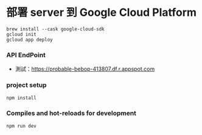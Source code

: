 # 部署 server 到 Google Cloud Platform
```
brew install --cask google-cloud-sdk
gcloud init
gcloud app deploy
```

### API EndPoint
* 測試：https://probable-bebop-413807.df.r.appspot.com


### project setup
```bash
npm install
```

### Compiles and hot-reloads for development
```bash
npm run dev
```

